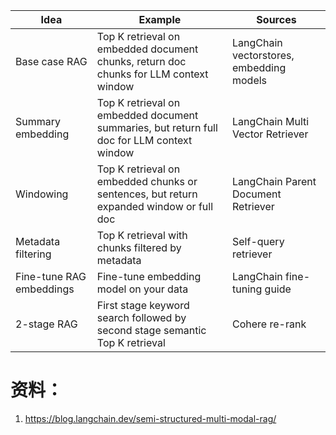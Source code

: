 | Idea                   | Example                                                           | Sources                                  |
|------------------------|-------------------------------------------------------------------|------------------------------------------|
| Base case RAG          | Top K retrieval on embedded document chunks, return doc chunks for LLM context window  | LangChain vectorstores, embedding models |
| Summary embedding      | Top K retrieval on embedded document summaries, but return full doc for LLM context window | LangChain Multi Vector Retriever         |
| Windowing              | Top K retrieval on embedded chunks or sentences, but return expanded window or full doc | LangChain Parent Document Retriever      |
| Metadata filtering     | Top K retrieval with chunks filtered by metadata                   | Self-query retriever                     |
| Fine-tune RAG embeddings | Fine-tune embedding model on your data                            | LangChain fine-tuning guide             |
| 2-stage RAG            | First stage keyword search followed by second stage semantic Top K retrieval | Cohere re-rank                          |


# 资料：
1. https://blog.langchain.dev/semi-structured-multi-modal-rag/
